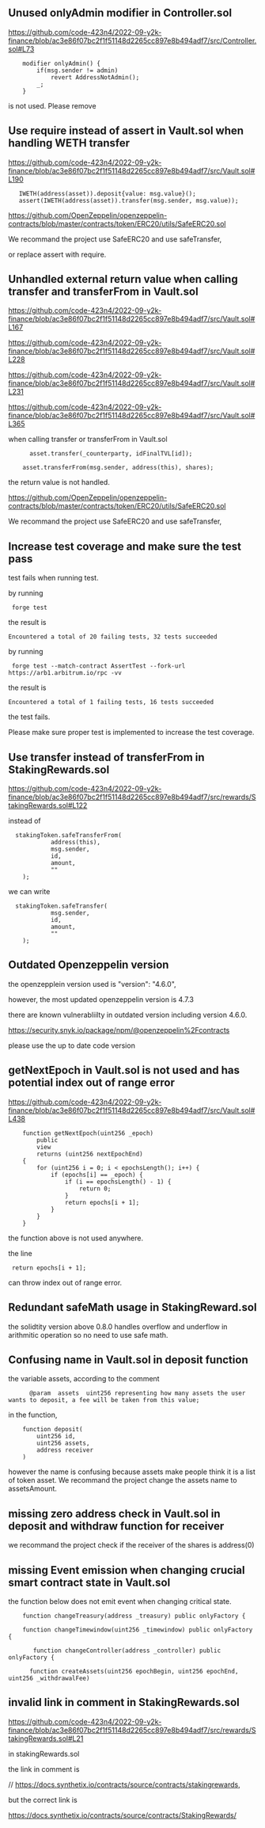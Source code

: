 ## Unused onlyAdmin modifier in Controller.sol

https://github.com/code-423n4/2022-09-y2k-finance/blob/ac3e86f07bc2f1f51148d2265cc897e8b494adf7/src/Controller.sol#L73

```
    modifier onlyAdmin() {
        if(msg.sender != admin)
            revert AddressNotAdmin();
        _;
    }
```

is not used. Please remove

## Use require instead of assert in Vault.sol when handling WETH transfer

https://github.com/code-423n4/2022-09-y2k-finance/blob/ac3e86f07bc2f1f51148d2265cc897e8b494adf7/src/Vault.sol#L190

```
   IWETH(address(asset)).deposit{value: msg.value}();
   assert(IWETH(address(asset)).transfer(msg.sender, msg.value));
```
https://github.com/OpenZeppelin/openzeppelin-contracts/blob/master/contracts/token/ERC20/utils/SafeERC20.sol

We recommand the project use SafeERC20 and use safeTransfer, 

or replace assert with require.

## Unhandled external return value when calling transfer and transferFrom in Vault.sol

https://github.com/code-423n4/2022-09-y2k-finance/blob/ac3e86f07bc2f1f51148d2265cc897e8b494adf7/src/Vault.sol#L167

https://github.com/code-423n4/2022-09-y2k-finance/blob/ac3e86f07bc2f1f51148d2265cc897e8b494adf7/src/Vault.sol#L228

https://github.com/code-423n4/2022-09-y2k-finance/blob/ac3e86f07bc2f1f51148d2265cc897e8b494adf7/src/Vault.sol#L231

https://github.com/code-423n4/2022-09-y2k-finance/blob/ac3e86f07bc2f1f51148d2265cc897e8b494adf7/src/Vault.sol#L365

when calling transfer or transferFrom in Vault.sol

```
      asset.transfer(_counterparty, idFinalTVL[id]);
```

```
    asset.transferFrom(msg.sender, address(this), shares);
```

the return value is not handled.

https://github.com/OpenZeppelin/openzeppelin-contracts/blob/master/contracts/token/ERC20/utils/SafeERC20.sol

We recommand the project use SafeERC20 and use safeTransfer, 

## Increase test coverage and make sure the test pass

test fails when running test.

by running

```
 forge test
```

the result is 

```
Encountered a total of 20 failing tests, 32 tests succeeded
```

by running 

```
 forge test --match-contract AssertTest --fork-url https://arb1.arbitrum.io/rpc -vv
```

the result is 

```
Encountered a total of 1 failing tests, 16 tests succeeded
```

the test fails.

Please make sure proper test is implemented to increase the test coverage.

## Use transfer instead of transferFrom in StakingRewards.sol

https://github.com/code-423n4/2022-09-y2k-finance/blob/ac3e86f07bc2f1f51148d2265cc897e8b494adf7/src/rewards/StakingRewards.sol#L122

instead of 

```
  stakingToken.safeTransferFrom(
            address(this),
            msg.sender,
            id,
            amount,
            ""
    );
```

we can write

```
  stakingToken.safeTransfer(
            msg.sender,
            id,
            amount,
            ""
    );
```

## Outdated Openzeppelin version 

the openzepplein version used is "version": "4.6.0",

however, the most updated openzeppelin version is 4.7.3

there are known vulnerabliilty in outdated version including version 4.6.0.

https://security.snyk.io/package/npm/@openzeppelin%2Fcontracts

please use the up to date code version

## getNextEpoch in Vault.sol is not used and has potential index out of range error

https://github.com/code-423n4/2022-09-y2k-finance/blob/ac3e86f07bc2f1f51148d2265cc897e8b494adf7/src/Vault.sol#L438

```
    function getNextEpoch(uint256 _epoch)
        public
        view
        returns (uint256 nextEpochEnd)
    {
        for (uint256 i = 0; i < epochsLength(); i++) {
            if (epochs[i] == _epoch) {
                if (i == epochsLength() - 1) {
                    return 0;
                }
                return epochs[i + 1];
            }
        }
    }
```

the function above is not used anywhere.

the line 

```
 return epochs[i + 1]; 
```
can throw index out of range error.

## Redundant safeMath usage in StakingReward.sol

the solidtity version above 0.8.0 handles overflow and underflow in arithmitic operation so no need to use safe math.

## Confusing name in Vault.sol in deposit function

the variable assets, according to the comment

```
      @param  assets  uint256 representing how many assets the user wants to deposit, a fee will be taken from this value;
```

in the function,

```
    function deposit(
        uint256 id,
        uint256 assets,
        address receiver
    )
```

however the name is confusing because assets make people think it is a list of token asset. We recommand the project change the assets name to assetsAmount.

## missing zero address check in Vault.sol in deposit and withdraw function for receiver

we recommand the project check if the receiver of the shares is address(0)

## missing Event emission when changing crucial smart contract state in Vault.sol

the function below does not emit event when changing critical state.

```
    function changeTreasury(address _treasury) public onlyFactory {
```

```
    function changeTimewindow(uint256 _timewindow) public onlyFactory {
```

```
       function changeController(address _controller) public onlyFactory {
```

```
      function createAssets(uint256 epochBegin, uint256 epochEnd, uint256 _withdrawalFee)
```

## invalid link in comment in StakingRewards.sol 

https://github.com/code-423n4/2022-09-y2k-finance/blob/ac3e86f07bc2f1f51148d2265cc897e8b494adf7/src/rewards/StakingRewards.sol#L21

in stakingRewards.sol

the link in comment is 

// https://docs.synthetix.io/contracts/source/contracts/stakingrewards,

but the correct link is 

https://docs.synthetix.io/contracts/source/contracts/StakingRewards/